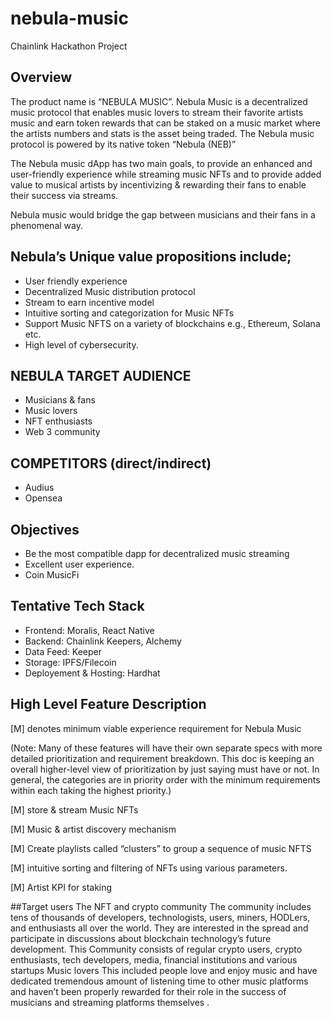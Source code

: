 # nebula-music

Chainlink Hackathon Project
 
## Overview
The product name is “NEBULA MUSIC”. Nebula Music is a decentralized music protocol that enables music lovers to stream their favorite artists music and earn token rewards  that can be staked on a music market where the artists numbers and stats is the asset being traded. The Nebula music protocol is powered by its native token “Nebula (NEB)”
 
 
The Nebula music dApp has two main goals, to provide an enhanced and user-friendly experience while streaming music NFTs and to provide added value to musical artists by incentivizing & rewarding  their fans to enable their success via streams.
 
Nebula music would bridge the gap between musicians and their fans in a phenomenal way.
 
## Nebula’s Unique value propositions include;
 
- User friendly experience
- Decentralized Music distribution protocol
- Stream to earn incentive model
- Intuitive sorting and categorization for Music  NFTs 
- Support Music NFTS on a variety of blockchains e.g., Ethereum, Solana etc.
- High level of cybersecurity.
 
 
 
## NEBULA TARGET AUDIENCE
 
- Musicians & fans 
- Music lovers
- NFT enthusiasts
- Web 3 community
 
## COMPETITORS (direct/indirect)
 
- Audius 
- Opensea

 
## Objectives
- Be the most compatible dapp for decentralized music streaming 
- Excellent user experience.
- Coin MusicFi

 
## Tentative Tech Stack

- Frontend: Moralis, React Native
- Backend: Chainlink Keepers, Alchemy 
- Data Feed: Keeper
- Storage: IPFS/Filecoin
- Deployement & Hosting: Hardhat


## High Level Feature Description 

[M] denotes minimum viable experience requirement for Nebula Music

(Note: Many of these features will have their own separate specs with more detailed prioritization and requirement breakdown.  This doc is keeping an overall higher-level view of prioritization by just saying must have or not.  In general, the categories are in priority order with the minimum requirements within each taking the highest priority.)
 
 
[M] store & stream Music NFTs 

[M] Music & artist  discovery mechanism 

[M] Create playlists called “clusters” to group a sequence of music NFTS

[M] intuitive sorting and filtering of NFTs using various parameters.

[M] Artist KPI for staking 


 
##Target users
The NFT and crypto community 
The community includes tens of thousands of developers, technologists, users, miners, HODLers, and enthusiasts all over the world. They are interested in the spread and participate in discussions about blockchain technology’s future development. This Community consists of regular crypto users, crypto enthusiasts, tech developers, media, financial institutions and various startups 
Music lovers
This included people love and enjoy music and have dedicated tremendous amount of listening time to other music platforms and haven’t been properly rewarded for their role in the success of musicians and streaming platforms themselves .




